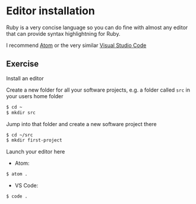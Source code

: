 # Editor installation

Ruby is a very concise language so you can do fine with almost any editor that can provide syntax highlightning for Ruby.

I recommend [Atom](https://atom.io/) or the very similar [Visual Studio Code](https://code.visualstudio.com/)

## Exercise

Install an editor

Create a new folder for all your software projects, e.g. a folder called `src` in your users home folder

```bash
$ cd ~
$ mkdir src
```

Jump into that folder and create a new software project there

```bash
$ cd ~/src
$ mkdir first-project
```

Launch your editor here


- Atom:

```bash
$ atom .
```

- VS Code:

```bash
$ code .
```